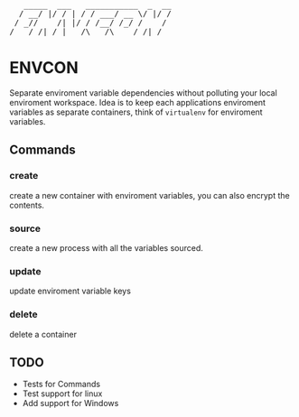 <pre>
   _____  ___   ___________  _  __
  / __/ |/ / | / / ___/ __ \/ |/ /
 / _//    /| |/ / /__/ /_/ /    / 
/___/_/|_/ |___/\___/\____/_/|_/
</pre>

# ENVCON

Separate enviroment variable dependencies without polluting your local enviroment workspace.
Idea is to keep each applications enviroment variables as separate containers, think of `virtualenv` for enviroment variables.

## Commands

### create
create a new container with enviroment variables, you can also encrypt the contents.

### source
create a new process with all the variables sourced.

### update
update enviroment variable keys

### delete 
delete a container

## TODO

- Tests for Commands
- Test support for linux
- Add support for Windows